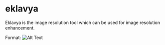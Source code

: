 # eklavya

Eklavya is the image resolution tool which can be used for image resolution enhancement.

Format: ![Alt Text](https://imgur.com/3EmtNu8)
